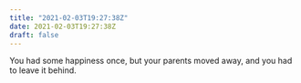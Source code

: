 ```yaml
---
title: "2021-02-03T19:27:38Z"
date: 2021-02-03T19:27:38Z
draft: false
---
```


You had some happiness once, but your parents moved away, and you had to
leave it behind.
